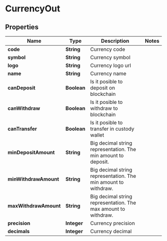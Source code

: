 

# CurrencyOut


## Properties

Name | Type | Description | Notes
------------ | ------------- | ------------- | -------------
**code** | **String** | Currency code | 
**symbol** | **String** | Currency symbol | 
**logo** | **String** | Currency logo url | 
**name** | **String** | Currency name | 
**canDeposit** | **Boolean** | Is it posible to deposit on blockchain | 
**canWithdraw** | **Boolean** | Is it posible to withdraw to blockchain | 
**canTransfer** | **Boolean** | Is it posible to transfer in custody wallet | 
**minDepositAmount** | **String** | Big decimal string representation. The min amount to deposit. | 
**minWithdrawAmount** | **String** | Big decimal string representation. The min amount to withdraw. | 
**maxWithdrawAmount** | **String** | Big decimal string representation. The max amount to withdraw. | 
**precision** | **Integer** | Currency precision | 
**decimals** | **Integer** | Currency decimal | 



